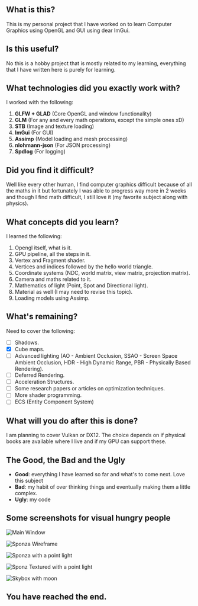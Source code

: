 ## What is this?
This is my personal project that I have worked on to learn Computer Graphics using OpenGL and GUI using dear ImGui.

## Is this useful?
No this is a hobby project that is mostly related to my learning, everything that I have written here is purely for learning.

## What technologies did you exactly work with?
I worked with the following:
1. **GLFW + GLAD** (Core OpenGL and window functionality)
2. **GLM** (For any and every math operations, except the simple ones xD)
3. **STB** (Image and texture loading)
4. **ImGui** (For GUI)
5. **Assimp** (Model loading and mesh processing)
6. **nlohmann-json** (For JSON processing)
7. **Spdlog** (For logging)

## Did you find it difficult?
Well like every other human, I find computer graphics difficult because of all the maths in it but fortunately I was able to progress way more in 2 weeks and though I find math difficult, I still love it (my favorite subject along with physics).

## What concepts did you learn?
I learned the following:
1. Opengl itself, what is it.
2. GPU pipeline, all the steps in it.
4. Vertex and Fragment shader.
5. Vertices and indices followed by the hello world triangle.
6. Coordinate systems (NDC, world matrix, view matrix, projection matrix).
7. Camera and maths related to it.
8. Mathematics of light (Point, Spot and Directional light).
9. Material as well (I may need to revise this topic).
10. Loading models using Assimp.

## What's remaining?
Need to cover the following:
- [ ] Shadows.
- [x] Cube maps.
- [ ] Advanced lighting (AO - Ambient Occlusion, SSAO - Screen Space Ambient Occlusion, HDR - High Dynamic Range, PBR - Physically Based Rendering).
- [ ] Deferred Rendering.
- [ ] Acceleration Structures.
- [ ] Some research papers or articles on optimization techniques.
- [ ] More shader programming.
- [ ] ECS (Entity Component System)

## What will you do after this is done?
I am planning to cover Vulkan or DX12. The choice depends on if physical books are available where I live and if my GPU can support these.

## The Good, the Bad and the Ugly
- **Good**: everything I have learned so far and what's to come next. Love this subject
- **Bad**: my habit of over thinking things and eventually making them a little complex.
- **Ugly**: my code

## Some screenshots for visual hungry people
![Main Window](https://github.com/user-attachments/assets/79f0e9ba-5a65-4344-a61c-5a14c09d9670)

![Sponza Wireframe](https://github.com/user-attachments/assets/23a403fe-1cec-4611-be3d-d706917825ec)

![Sponza with a point light](https://github.com/user-attachments/assets/41da8434-81e8-4b64-bd31-0b1407417ade)

![Sponz Textured with a point light](https://github.com/user-attachments/assets/c5013918-8029-4238-8a42-2464ea7077ef)

![Skybox with moon](https://github.com/user-attachments/assets/f2573dbc-2817-46ae-97fc-16a383dc82fc)

## You have reached the end.
